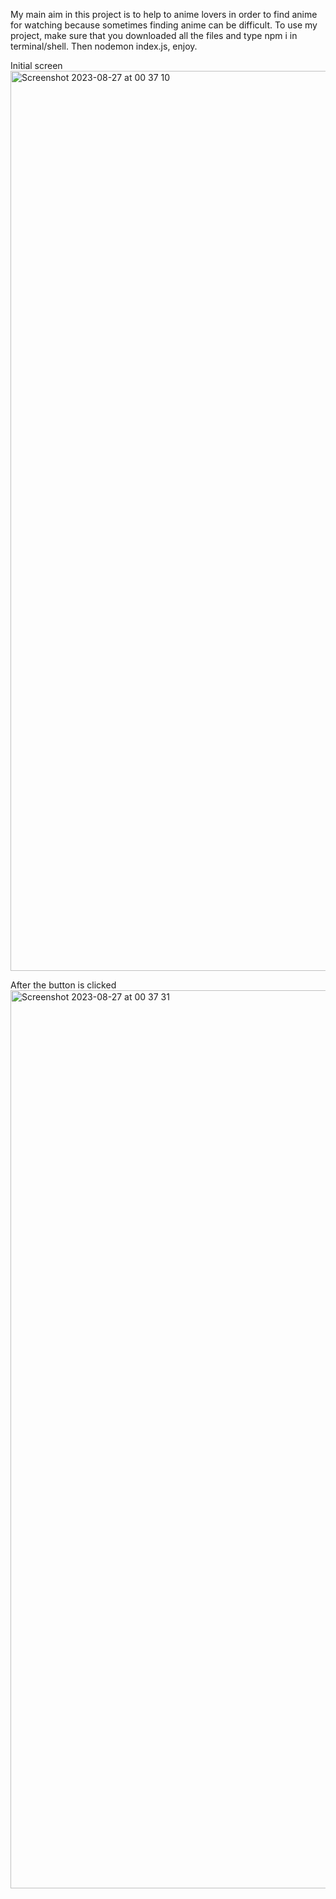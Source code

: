 My main aim in this project is to help to anime lovers in order to find anime for watching because sometimes finding anime can be difficult.
To use my project, make sure that you downloaded all the files and type npm i in terminal/shell. Then nodemon index.js, enjoy.

Initial screen
<img width="1440" alt="Screenshot 2023-08-27 at 00 37 10" src="https://github.com/burakorkmaz/animeFinder/assets/119005365/8afe9cea-48f5-4152-8245-52ef6b7a8923">

After the button is clicked
<img width="1437" alt="Screenshot 2023-08-27 at 00 37 31" src="https://github.com/burakorkmaz/animeFinder/assets/119005365/e0ad3383-dc81-4fa9-9174-972b320d0c7e">
